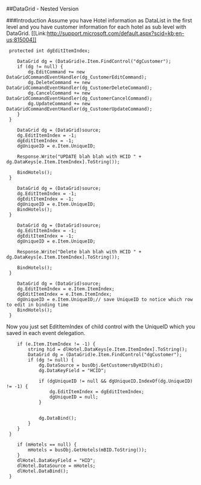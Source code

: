 
##DataGrid - Nested Version

###Introduction
Assume you have Hotel information as DataList in the first level and you have customer information for each hotel as sub level with DataGrid.
[[Link:http://support.microsoft.com/default.aspx?scid=kb;en-us;815004]]

```asp.net
 protected int dgEditItemIndex;
 ```

```asp.net
 	DataGrid dg = (DataGrid)e.Item.FindControl("dgCustomer");
 	if (dg != null) {
 		dg.EditCommand += new DataGridCommandEventHandler(dg_CustomerEditCommand);
 		dg.DeleteCommand += new DataGridCommandEventHandler(dg_CustomerDeleteCommand);
 		dg.CancelCommand += new DataGridCommandEventHandler(dg_CustomerCancelCommand);
 		dg.UpdateCommand += new DataGridCommandEventHandler(dg_CustomerUpdateCommand);
 	}
 }
 ```
```asp.net
 	DataGrid dg = (DataGrid)source;
 	dg.EditItemIndex = -1;
 	dgEditItemIndex = -1;
 	dgUniqueID = e.Item.UniqueID;
 
 	Response.Write("UPDATE blah blah with HCID " + dg.DataKeys[e.Item.ItemIndex].ToString());
 
 	BindHotels();
 }
 ```
```asp.net
 	DataGrid dg = (DataGrid)source;
 	dg.EditItemIndex = -1;
 	dgEditItemIndex = -1;
 	dgUniqueID = e.Item.UniqueID;
 	BindHotels();
 }
 ```
```asp.net
 	DataGrid dg = (DataGrid)source;
 	dg.EditItemIndex = -1;
 	dgEditItemIndex = -1;
 	dgUniqueID = e.Item.UniqueID;
 
 	Response.Write("Delete blah blah with HCID " + dg.DataKeys[e.Item.ItemIndex].ToString());
 
 	BindHotels();
 }
 ```
```asp.net
 	DataGrid dg = (DataGrid)source;
 	dg.EditItemIndex = e.Item.ItemIndex;
 	dgEditItemIndex = e.Item.ItemIndex;
 	dgUniqueID = e.Item.UniqueID;// save UniqueID to notice which row to edit in binding time
 	BindHotels();			
 }
 ```

Now you just set EditItemIndex of child control with the UniqueID which you saved in each event delegation.
```asp.net
 	if (e.Item.ItemIndex != -1) {
 		string hid = dlHotel.DataKeys[e.Item.ItemIndex].ToString();
 		DataGrid dg = (DataGrid)e.Item.FindControl("dgCustomer");
 		if (dg != null) {
 			dg.DataSource = busObj.GetCustomersByHID(hid);
 			dg.DataKeyField = "HCID";
 			
 			if (dgUniqueID != null && dgUniqueID.IndexOf(dg.UniqueID) != -1) {
 				dg.EditItemIndex = dgEditItemIndex;
 				dgUniqueID = null;
 			}
 
 
 			dg.DataBind();
 		}
 	}
 }
 ```
```asp.net
 	if (mHotels == null) {
 		mHotels = busObj.GetHotels(mBID.ToString());
 	}
 	dlHotel.DataKeyField = "HID";
 	dlHotel.DataSource = mHotels;
 	dlHotel.DataBind();
 }
 
 ```



